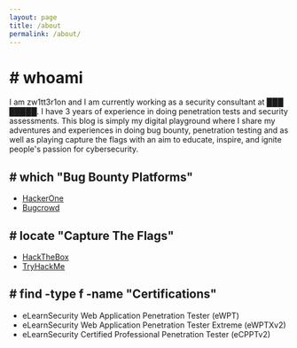 ```yaml
---
layout: page
title: /about
permalink: /about/
---
```


# # whoami

I am zw1tt3r1on and I am currently working as a security consultant at ███ █████. I have 3 years of experience in doing penetration tests and security assessments. This blog is simply my digital playground where I share my adventures and experiences in doing bug bounty, penetration testing and as well as playing capture the flags with an aim to educate, inspire, and ignite people's passion for cybersecurity.

## # which "Bug Bounty Platforms"

- [HackerOne](https://hackerone.com/zw1tt3r1on)
- [Bugcrowd](https://bugcrowd.com/zw1tt3r1on)

## # locate "Capture The Flags"

- [HackTheBox](https://app.hackthebox.com/profile/958566)
- [TryHackMe](https://tryhackme.com/p/zw1tt3r1on)

## # find -type f -name "Certifications"

- eLearnSecurity Web Application Penetration Tester (eWPT)
- eLearnSecurity Web Application Penetration Tester Extreme (eWPTXv2)
- eLearnSecurity Certified Professional Penetration Tester (eCPPTv2)
